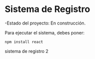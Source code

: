 <h1> Sistema de Registro</h1>

-Estado del proyecto: En construcción.

Para ejecutar el sistema, debes poner:

```npm install react```

sistema de registro 2
